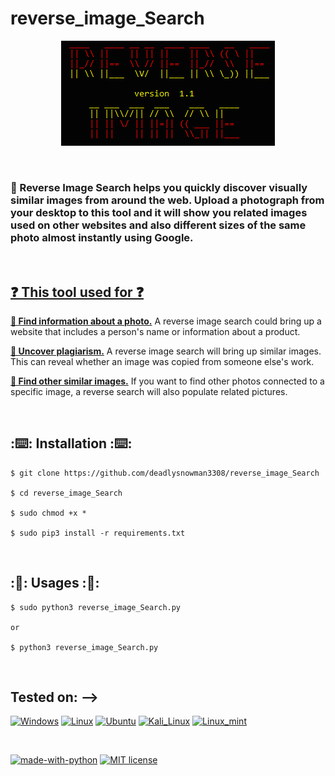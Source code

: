 # reverse_image_Search

<p align="center">
  <img src="https://raw.githubusercontent.com/deadlysnowman3308/reverse_image_Search/1cf9d08ed62a508d8bc991d0e1ce1d0bbad670bd/logo.PNG" alt="LOGO"/>
</p>
<br>
<h3>
🔺 Reverse Image Search helps you quickly discover visually similar images from around the web. Upload a photograph from your desktop to this tool and it will show you related images used on other websites and also different sizes of the same photo almost instantly using Google.
</h3>
<br>
<h2><u>❓ This tool used for ❓ </u></h2>


   <b><u> 🧲 Find information about a photo.</u></b> A reverse image search could bring up a website that includes a person's name or information about a product.<br>
   
   <u><b> 🎯 Uncover plagiarism.</b></u> A reverse image search will bring up similar images. This can reveal whether an image was copied from someone else's work.<br>
   
  <b><u> 📸 Find other similar images.</b></u> If you want to find other photos connected to a specific image, a reverse search will also populate related pictures. <br>


<br>

## :⌨️: Installation :⌨️:

```
$ git clone https://github.com/deadlysnowman3308/reverse_image_Search

$ cd reverse_image_Search

$ sudo chmod +x *

$ sudo pip3 install -r requirements.txt

```
<br>


## :🤔: Usages :🤔:

```
$ sudo python3 reverse_image_Search.py

or

$ python3 reverse_image_Search.py

```

<br>

## Tested on: -->
[![Windows](https://img.shields.io/badge/Windows-0078D6?style=for-the-badge&logo=windows&logoColor=white)](https://www.microsoft.com/en-in/software-download/windows10)
[![Linux](https://img.shields.io/badge/Linux-FCC624?style=for-the-badge&logo=linux&logoColor=black)](https://www.linux.org/)
[![Ubuntu](https://img.shields.io/badge/Ubuntu-E95420?style=for-the-badge&logo=ubuntu&logoColor=white)](https://ubuntu.com/)
[![Kali_Linux](https://img.shields.io/badge/Kali_Linux-557C94?style=for-the-badge&logo=kali-linux&logoColor=white)](https://www.kali.org/)
[![Linux_mint](https://img.shields.io/badge/Linux_Mint-87CF3E?style=for-the-badge&logo=linux-mint&logoColor=white)](https://linuxmint.com/)

<br>

[![made-with-python](https://img.shields.io/badge/Made%20with-Python-1f425f.svg)](https://www.python.org/)
[![MIT license](https://img.shields.io/badge/License-MIT-blue.svg)](https://lbesson.mit-license.org/)
